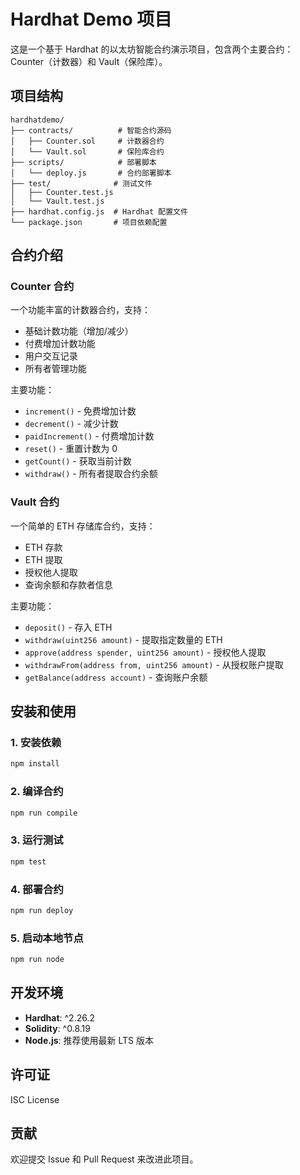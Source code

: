# Hardhat Demo 项目

这是一个基于 Hardhat 的以太坊智能合约演示项目，包含两个主要合约：Counter（计数器）和 Vault（保险库）。

## 项目结构

```
hardhatdemo/
├── contracts/          # 智能合约源码
│   ├── Counter.sol     # 计数器合约
│   └── Vault.sol       # 保险库合约
├── scripts/            # 部署脚本
│   └── deploy.js       # 合约部署脚本
├── test/              # 测试文件
│   ├── Counter.test.js
│   └── Vault.test.js
├── hardhat.config.js  # Hardhat 配置文件
└── package.json       # 项目依赖配置
```

## 合约介绍

### Counter 合约
一个功能丰富的计数器合约，支持：
- 基础计数功能（增加/减少）
- 付费增加计数功能
- 用户交互记录
- 所有者管理功能

主要功能：
- `increment()` - 免费增加计数
- `decrement()` - 减少计数
- `paidIncrement()` - 付费增加计数
- `reset()` - 重置计数为 0
- `getCount()` - 获取当前计数
- `withdraw()` - 所有者提取合约余额

### Vault 合约
一个简单的 ETH 存储库合约，支持：
- ETH 存款
- ETH 提取
- 授权他人提取
- 查询余额和存款者信息

主要功能：
- `deposit()` - 存入 ETH
- `withdraw(uint256 amount)` - 提取指定数量的 ETH
- `approve(address spender, uint256 amount)` - 授权他人提取
- `withdrawFrom(address from, uint256 amount)` - 从授权账户提取
- `getBalance(address account)` - 查询账户余额

## 安装和使用

### 1. 安装依赖
```bash
npm install
```

### 2. 编译合约
```bash
npm run compile
```

### 3. 运行测试
```bash
npm test
```

### 4. 部署合约
```bash
npm run deploy
```

### 5. 启动本地节点
```bash
npm run node
```

## 开发环境

- **Hardhat**: ^2.26.2
- **Solidity**: ^0.8.19
- **Node.js**: 推荐使用最新 LTS 版本

## 许可证

ISC License

## 贡献

欢迎提交 Issue 和 Pull Request 来改进此项目。